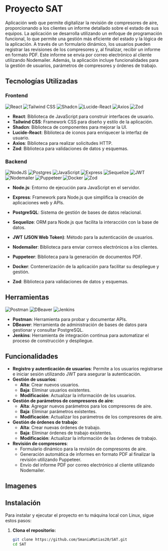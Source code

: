 # Proyecto SAT

Aplicación web que permite digitalizar la revisión de compresores de aire, proporcionando a los clientes un informe detallado sobre el estado de sus equipos. La aplicación se desarrolla utilizando un enfoque de programación funcional, lo que permite una gestión más eficiente del estado y la lógica de la aplicación. A través de un formulario dinámico, los usuarios pueden registrar las revisiones de los compresores y, al finalizar, recibir un informe en formato PDF. Este informe se envía por correo electrónico al cliente utilizando Nodemailer. Además, la aplicación incluye funcionalidades para la gestión de usuarios, parámetros de compresores y órdenes de trabajo.

## Tecnologías Utilizadas

### Frontend
![React](https://img.shields.io/badge/react-%2361DAFB.svg?style=for-the-badge&logo=react&logoColor=white) ![Tailwind CSS](https://img.shields.io/badge/tailwindcss-%2338B2AC.svg?style=for-the-badge&logo=tailwind-css&logoColor=white) ![Shadcn](https://img.shields.io/badge/shadcn-%23000000.svg?style=for-the-badge&logoColor=white) ![Lucide-React](https://img.shields.io/badge/lucide-react-%23000000.svg?style=for-the-badge&logoColor=white) ![Axios](https://img.shields.io/badge/axios-%23232B34.svg?style=for-the-badge&logo=axios&logoColor=white) ![Zod](https://img.shields.io/badge/zod-%23000000.svg?style=for-the-badge&logoColor=white)

- **React**: Biblioteca de JavaScript para construir interfaces de usuario.
- **Tailwind CSS**: Framework CSS para diseño y estilo de la aplicación.
- **Shadcn**: Biblioteca de componentes para mejorar la UI.
- **Lucide-React**: Biblioteca de iconos para enriquecer la interfaz de usuario.
- **Axios**: Biblioteca para realizar solicitudes HTTP.
- **Zod**: Biblioteca para validaciones de datos y esquemas.

### Backend
![NodeJS](https://img.shields.io/badge/node.js-6DA55F?style=for-the-badge&logo=node.js&logoColor=white) ![Postgres](https://img.shields.io/badge/postgres-%23316192.svg?style=for-the-badge&logo=postgresql&logoColor=white) ![JavaScript](https://img.shields.io/badge/javascript-%23323330.svg?style=for-the-badge&logo=javascript&logoColor=%23F7DF1E) ![Express](https://img.shields.io/badge/express-%23404D59.svg?style=for-the-badge&logo=express&logoColor=white) ![Sequelize](https://img.shields.io/badge/sequelize-%23000000.svg?style=for-the-badge&logo=sequelize&logoColor=white) ![JWT](https://img.shields.io/badge/JWT-%2321C7C1.svg?style=for-the-badge&logo=json-web-token&logoColor=white) ![Nodemailer](https://img.shields.io/badge/nodemailer-%23E5E5E5.svg?style=for-the-badge&logo=npm&logoColor=black) ![Puppeteer](https://img.shields.io/badge/puppeteer-%23000000.svg?style=for-the-badge&logo=googlechrome&logoColor=white) ![Docker](https://img.shields.io/badge/docker-%232496ED.svg?style=for-the-badge&logo=docker&logoColor=white) ![Zod](https://img.shields.io/badge/zod-%23000000.svg?style=for-the-badge&logoColor=white)

- **Node.js**: Entorno de ejecución para JavaScript en el servidor.
- **Express**: Framework para Node.js que simplifica la creación de aplicaciones web y APIs.
- **PostgreSQL**: Sistema de gestión de bases de datos relacional.
- **Sequelize**: ORM para Node.js que facilita la interacción con la base de datos.
- **JWT (JSON Web Token)**: Método para la autenticación de usuarios.
- **Nodemailer**: Biblioteca para enviar correos electrónicos a los clientes.
- **Puppeteer**: Biblioteca para la generación de documentos PDF.
- **Docker**: Contenerización de la aplicación para facilitar su despliegue y gestión.

- **Zod**: Biblioteca para validaciones de datos y esquemas.


## Herramientas

![Postman](https://img.shields.io/badge/postman-%23FF6C37.svg?style=for-the-badge&logo=postman&logoColor=white) ![DBeaver](https://img.shields.io/badge/dbeaver-%23000000.svg?style=for-the-badge&logoColor=white) ![Jenkins](https://img.shields.io/badge/jenkins-%23D24939.svg?style=for-the-badge&logo=jenkins&logoColor=white)

- **Postman**: Herramienta para probar y documentar APIs.
- **DBeaver**: Herramienta de administración de bases de datos para gestionar y consultar PostgreSQL.
- **Jenkins**: Herramienta de integración continua para automatizar el proceso de construcción y despliegue.

## Funcionalidades

- **Registro y autenticación de usuarios**: Permite a los usuarios registrarse e iniciar sesión utilizando JWT para asegurar la autenticación.
- **Gestión de usuarios**:
  - **Alta**: Crear nuevos usuarios.
  - **Baja**: Eliminar usuarios existentes.
  - **Modificación**: Actualizar la información de los usuarios.
- **Gestión de parámetros de compresores de aire**:
  - **Alta**: Agregar nuevos parámetros para los compresores de aire.
  - **Baja**: Eliminar parámetros existentes.
  - **Modificación**: Actualizar los parámetros de los compresores de aire.
- **Gestión de órdenes de trabajo**:
  - **Alta**: Crear nuevas órdenes de trabajo.
  - **Baja**: Eliminar órdenes de trabajo existentes.
  - **Modificación**: Actualizar la información de las órdenes de trabajo.
- **Revisión de compresores**:
  - Formulario dinámico para la revisión de compresores de aire.
  - Generación automática de informes en formato PDF al finalizar la revisión utilizando Puppeteer.
  - Envío del informe PDF por correo electrónico al cliente utilizando Nodemailer.

## Imagenes

## Instalación

Para instalar y ejecutar el proyecto en tu máquina local con Linux, sigue estos pasos:

1. **Clona el repositorio:**

   ```bash
   git clone https://github.com/SmaniaMatias20/SAT.git
   cd SAT
